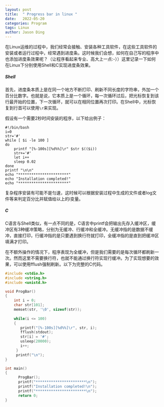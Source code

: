```yaml
---
layout: post
title:  " Progress bar in linux "
date:   2022-05-20
categories: Program
tags: Linux
author: Jason Ding
---
```


在Linux运维的过程中，我们经常会接触、安装各种工具软件，在这些工具软件的安装或者运行过程中，经常遇到进度条。这时候我们会想，如何在自己写的程序中也添加进度条效果呢？（让程序看起来专业、高大上一点:-））这里记录一下如何在Linux下分别使用Shell和C实现进度条效果。



##### **Shell**

首先，进度条本质上是在同一个地方不断打印、刷新不同长度的字符串，外加一个百分比数字。也就是说，它本质上是一个循环，每一次循环过后，把光标恢复到该行最开始的位置，下一次循环，就可以在相同位置再次打印。在Shell中，光标恢复到行首可以使用`\r`来实现。

假设有一个需要2秒时间安装的程序，以下给出例子：

```shell
#!/bin/bash
i=0
str='#'
while [ $i -le 100 ]
do
    printf "[%-100s][%d%%]\r" $str $(($i))
    str+='#'
	let i++
	sleep 0.02
done
printf "\n\n"
echo "***********************"
echo "Installation completed!"
echo "***********************"
```

复杂程序安装有可能不是匀速，这时候可以根据安装过程中生成的文件或者log文件等来判定百分比并赋值给以上的i变量。

##### **C**

C语言与Shell类似，有一点不同的是，C语言中printf会把输出先存入缓冲区，缓冲区有3种缓冲策略，分别为无缓冲、行缓冲和全缓冲。无缓冲指的是数据不缓冲，直接打印，行缓冲指的是只要遇到换行符就打印，全缓冲指的是直到把缓冲区填满才打印。

在不额外操作的情况下，程序表现为全缓冲，但是我们需要的是每次循环都刷新一次。然而这里不需要换行符，也就不能通过换行符实现行缓冲。为了实现想要的效果，可以使用fflush强制刷新。以下为完整的C代码。

```c
#include <stdio.h>    
#include <string.h>    
#include <unistd.h>

void ProgBar()    
{
	int i = 0;    
	char str[101];  
	memset(str, '\0', sizeof(str));    
	        
	while(i <= 100)    
	{  
	   printf("[%-100s][%d%%]\r", str, i);                                  
	   fflush(stdout); 
	   str[i] = '#';
	   usleep(20000);
	   i++;  
	 }  
	 printf("\n");  
}

int main()                        
{                             
	  ProgBar(); 
      printf("***********************\n");
      printf("Installation completed!\n");
      printf("***********************\n");
	  return 0;                    
}
```

